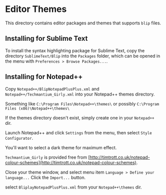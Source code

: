 Editor Themes
=============

This directory contains editor packages and themes that supports `blip` files.


Installing for Sublime Text
-----------------------------------

To install the syntax highlighting package for Sublime Text,
copy the directory `SublimeText/Blip` into the `Packages` folder, which can be
opened in the menu with `Preferences > Browse Packages...`.


Installing for Notepad++
-----------------------------------

Copy `Notepad++/BlipNotepadPlusPlus.xml`
and `Notepad++/Techmantium_Girly.xml`  into your Notepad++ themes directory.

Something like `C:\Program Files\Notepad++\themes\`
or possibly `C:\Program Files (x86)\Notepad++\themes\`

If the themes directory doesn't exist, simply create one in your `Notepad++` dir.

Launch Notepad++ and click `Settings` from the menu,
then select `Style Configurator`.

You'll want to select a dark theme for maximum effect.

`Techmantium_Girly` is provided free from
[http://timtrott.co.uk/notepad-colour-schemes](http://timtrott.co.uk/notepad-colour-schemes).

Close your theme window, and select menu item `Language > Define your language...`   Click the `Import...` button.

select `BliplayNotepadPlusPlus.xml` from your `Notepad++\themes` dir.
